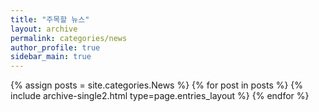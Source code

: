```yaml
---
title: "주목할 뉴스"
layout: archive
permalink: categories/news
author_profile: true
sidebar_main: true
---
```


{% assign posts = site.categories.News %}
{% for post in posts %} {% include archive-single2.html type=page.entries_layout %} {% endfor %}